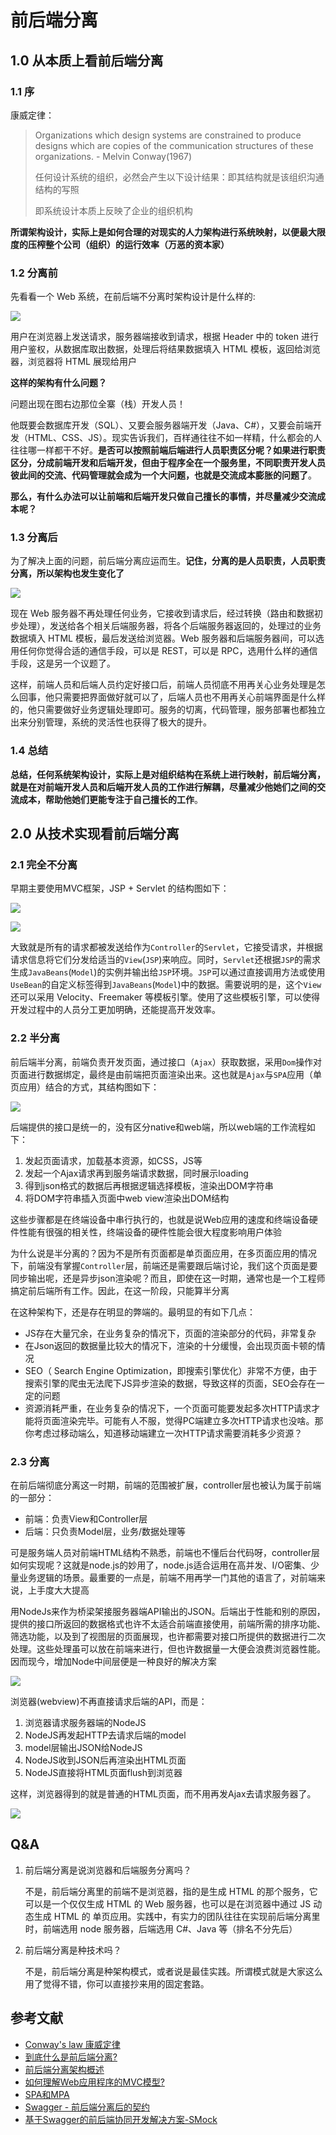 # 前后端分离

## 1.0 从本质上看前后端分离

### 1.1 序

康威定律：

> Organizations which design systems are constrained to produce designs which are copies of the communication structures of these organizations. - Melvin Conway(1967)
>
> 任何设计系统的组织，必然会产生以下设计结果：即其结构就是该组织沟通结构的写照
>
> 即系统设计本质上反映了企业的组织机构

**所谓架构设计，实际上是如何合理的对现实的人力架构进行系统映射，以便最大限度的压榨整个公司（组织）的运行效率（万恶的资本家）**

### 1.2 分离前

先看看一个 Web 系统，在前后端不分离时架构设计是什么样的:

![](https://pic3.zhimg.com/80/v2-1a16914020e75833279d33c873d74eb1_hd.jpg)

用户在浏览器上发送请求，服务器端接收到请求，根据 Header 中的 token 进行用户鉴权，从数据库取出数据，处理后将结果数据填入 HTML 模板，返回给浏览器，浏览器将 HTML 展现给用户

**这样的架构有什么问题？**

问题出现在图右边那位全寨（栈）开发人员！

他既要会数据库开发（SQL）、又要会服务器端开发（Java、C#），又要会前端开发（HTML、CSS、JS）。现实告诉我们，百样通往往不如一样精，什么都会的人往往哪一样都干不好。**是否可以按照前端后端进行人员职责区分呢？如果进行职责区分，分成前端开发和后端开发，但由于程序全在一个服务里，不同职责开发人员彼此间的交流、代码管理就会成为一个大问题，也就是交流成本膨胀的问题了**。

**那么，有什么办法可以让前端和后端开发只做自己擅长的事情，并尽量减少交流成本呢？**

### 1.3 分离后

为了解决上面的问题，前后端分离应运而生。**记住，分离的是人员职责，人员职责分离，所以架构也发生变化了**

![](https://pic4.zhimg.com/80/v2-889ced410c2319dbed2fe21c2da6e344_hd.jpg)

现在 Web 服务器不再处理任何业务，它接收到请求后，经过转换（路由和数据初步处理），发送给各个相关后端服务器，将各个后端服务器返回的，处理过的业务数据填入 HTML 模板，最后发送给浏览器。Web 服务器和后端服务器间，可以选用任何你觉得合适的通信手段，可以是 REST，可以是 RPC，选用什么样的通信手段，这是另一个议题了。

这样，前端人员和后端人员约定好接口后，前端人员彻底不用再关心业务处理是怎么回事，他只需要把界面做好就可以了，后端人员也不用再关心前端界面是什么样的，他只需要做好业务逻辑处理即可。服务的切离，代码管理，服务部署也都独立出来分别管理，系统的灵活性也获得了极大的提升。

### 1.4 总结

**总结，任何系统架构设计，实际上是对组织结构在系统上进行映射，前后端分离，就是在对前端开发人员和后端开发人员的工作进行解耦，尽量减少他她们之间的交流成本，帮助他她们更能专注于自己擅长的工作**。

## 2.0 从技术实现看前后端分离

### 2.1 完全不分离

早期主要使用MVC框架，JSP + Servlet 的结构图如下：

![](https://ss.csdn.net/p?https://mmbiz.qpic.cn/mmbiz_jpg/UtWdDgynLdaZrcL8lQlic6n0OHVBahakCeDctOD5ysRfstQKJKvvkqGjA83HQojfODSxWENHghzppc3l9tBjyAw/640?wx_fmt=jpeg)

![](https://pic4.zhimg.com/80/v2-d81b101ed82efc1bbfb918f03ff3f452_hd.jpg)

大致就是所有的请求都被发送给作为`Controller`的`Servlet`，它接受请求，并根据请求信息将它们分发给适当的`View`(`JSP`)来响应。同时，`Servlet`还根据`JSP`的需求生成`JavaBeans`(`Model`)的实例并输出给`JSP`环境。`JSP`可以通过直接调用方法或使用`UseBean`的自定义标签得到`JavaBeans`(`Model`)中的数据。需要说明的是，这个`View`还可以采用 Velocity、Freemaker 等模板引擎。使用了这些模板引擎，可以使得开发过程中的人员分工更加明确，还能提高开发效率。

### 2.2 半分离

前后端半分离，前端负责开发页面，通过接口（`Ajax`）获取数据，采用`Dom`操作对页面进行数据绑定，最终是由前端把页面渲染出来。这也就是`Ajax`与`SPA`应用（单页应用）结合的方式，其结构图如下：

![](https://ss.csdn.net/p?https://mmbiz.qpic.cn/mmbiz_jpg/UtWdDgynLdaZrcL8lQlic6n0OHVBahakCFnq4hJXa86V5mGQoIB3pASSSlWzoSJqIRWqV7wwo98ZWalSEe1wWsg/640?wx_fmt=jpeg)

后端提供的接口是统一的，没有区分native和web端，所以web端的工作流程如下：
1. 发起页面请求，加载基本资源，如CSS，JS等
2. 发起一个Ajax请求再到服务端请求数据，同时展示loading
3. 得到json格式的数据后再根据逻辑选择模板，渲染出DOM字符串
4. 将DOM字符串插入页面中web view渲染出DOM结构

这些步骤都是在终端设备中串行执行的，也就是说Web应用的速度和终端设备硬件性能有很强的相关性，终端设备的硬件性能会很大程度影响用户体验

为什么说是半分离的？因为不是所有页面都是单页面应用，在多页面应用的情况下，前端没有掌握`Controller`层，前端还是需要跟后端讨论，我们这个页面是要同步输出呢，还是异步json渲染呢？而且，即使在这一时期，通常也是一个工程师搞定前后端所有工作。因此，在这一阶段，只能算半分离

在这种架构下，还是存在明显的弊端的。最明显的有如下几点：

- JS存在大量冗余，在业务复杂的情况下，页面的渲染部分的代码，非常复杂
- 在Json返回的数据量比较大的情况下，渲染的十分缓慢，会出现页面卡顿的情况
- SEO（ Search Engine Optimization，即搜索引擎优化）非常不方便，由于搜索引擎的爬虫无法爬下JS异步渲染的数据，导致这样的页面，SEO会存在一定的问题
- 资源消耗严重，在业务复杂的情况下，一个页面可能要发起多次HTTP请求才能将页面渲染完毕。可能有人不服，觉得PC端建立多次HTTP请求也没啥。那你考虑过移动端么，知道移动端建立一次HTTP请求需要消耗多少资源？

### 2.3 分离

在前后端彻底分离这一时期，前端的范围被扩展，controller层也被认为属于前端的一部分：

- 前端：负责View和Controller层
- 后端：只负责Model层，业务/数据处理等

可是服务端人员对前端HTML结构不熟悉，前端也不懂后台代码呀，controller层如何实现呢？这就是node.js的妙用了，node.js适合运用在高并发、I/O密集、少量业务逻辑的场景。最重要的一点是，前端不用再学一门其他的语言了，对前端来说，上手度大大提高

用NodeJs来作为桥梁架接服务器端API输出的JSON。后端出于性能和别的原因，提供的接口所返回的数据格式也许不太适合前端直接使用，前端所需的排序功能、筛选功能，以及到了视图层的页面展现，也许都需要对接口所提供的数据进行二次处理。这些处理虽可以放在前端来进行，但也许数据量一大便会浪费浏览器性能。因而现今，增加Node中间层便是一种良好的解决方案

![](https://img-blog.csdn.net/20180811200234841?watermark/2/text/aHR0cHM6Ly9ibG9nLmNzZG4ubmV0L2Z1emhvbmdtaW4wNQ==/font/5a6L5L2T/fontsize/400/fill/I0JBQkFCMA==/dissolve/70)

浏览器(webview)不再直接请求后端的API，而是：
1. 浏览器请求服务器端的NodeJS
2. NodeJS再发起HTTP去请求后端的model
3. model层输出JSON给NodeJS
4. NodeJS收到JSON后再渲染出HTML页面
5. NodeJS直接将HTML页面flush到浏览器

这样，浏览器得到的就是普通的HTML页面，而不用再发Ajax去请求服务器了。

![](https://img-blog.csdn.net/20180811205658171?watermark/2/text/aHR0cHM6Ly9ibG9nLmNzZG4ubmV0L2Z1emhvbmdtaW4wNQ==/font/5a6L5L2T/fontsize/400/fill/I0JBQkFCMA==/dissolve/70)

## Q&A

1. 前后端分离是说浏览器和后端服务分离吗？

   不是，前后端分离里的前端不是浏览器，指的是生成 HTML 的那个服务，它可以是一个仅仅生成 HTML 的 Web 服务器，也可以是在浏览器中通过 JS 动态生成 HTML 的 单页应用。实践中，有实力的团队往往在实现前后端分离里时，前端选用 node 服务器，后端选用 C#、Java 等（排名不分先后）

2. 前后端分离是种技术吗？

   不是，前后端分离是种架构模式，或者说是最佳实践。所谓模式就是大家这么用了觉得不错，你可以直接抄来用的固定套路。


## 参考文献

- [Conway's law 康威定律](https://www.cnblogs.com/ghj1976/p/5703462.html)
- [到底什么是前后端分离?](https://www.zhihu.com/question/304180174)
- [前后端分离架构概述](https://blog.csdn.net/fuzhongmin05/article/details/81591072)
- [如何理解Web应用程序的MVC模型?](https://www.zhihu.com/question/27897315)
- [SPA和MPA](https://www.jianshu.com/p/a02eb15d2d70)
- [Swagger - 前后端分离后的契约](https://www.cnblogs.com/whitewolf/p/4686154.html)
- [基于Swagger的前后端协同开发解决方案-SMock](https://juejin.im/entry/5bf3927d6fb9a049f361b5c2)

